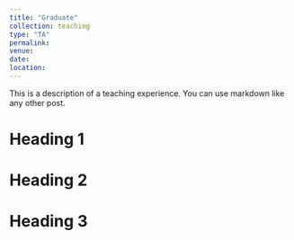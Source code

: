 ```yaml
---
title: "Graduate"
collection: teaching
type: "TA"
permalink: 
venue: 
date: 
location: 
---
```


This is a description of a teaching experience. You can use markdown like any other post.

Heading 1
======

Heading 2
======

Heading 3
======
